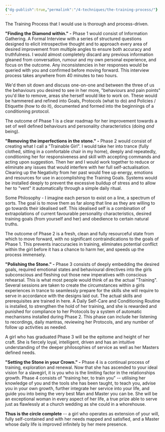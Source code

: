 ```yaml
---
{"dg-publish":true,"permalink":"/4-techniques/the-training-process/"}
---
```



The Training Process that I would use is thorough and process-driven.

**"Finding the Diamond within." -** Phase 1 would consist of Information Gathering. A Formal Interview with a series of structured questions designed to elicit introspective thought and to approach every area of desired improvement from multiple angles to ensure both accuracy and truthfulness. I would almost completely discard any previous information gleaned from conversation, rumour and my own personal experience, and focus on the outcome. Any inconsistencies in her responses would be queried with you and confirmed before moving forward. This interview process takes anywhere from 40 minutes to two hours.

We'd then sit down and discuss one-on-one and between the three of us the behaviours you desired to see in her more, "behaviours and pain points" you'd like to remove, areas she herself would like to work on. These would be hammered and refined into Goals, Protocols (what to do) and Policies / Etiquette (how to do it), documented and formed into the beginnings of a conditioning protocol.

The outcome of Phase 1 is a clear roadmap for her improvement towards a set of well defined behaviours and personality characteristics (doing _and_ being).

**"Removing the imperfections in the stone." -** Phase 2 would consist of creating what I call a "Trainable Girl". I would take her into trance (fully clothed, sitting in a comfortable chair in my home), deeply and repeatedly, conditioning her for responsiveness and skill with accepting commands and acting upon suggestion. Then her and I would work together to reduce or eliminate any issues that would interfere with her full self-actualisation. Clearing up the Negativity from her past would free up energy, emotions and resources for use in accomplishing the Training Goals. Systems would be installed deeply to prevent the excessive buildup of stress and to allow her to "vent" it automatically through a simple daily ritual.

Some Philosophy - I imagine each person to exist on a line, a spectrum of sorts. The goal is to move them as far along that line as they are willing to go towards their idealised self. This idealised self is a combination of extrapolations of current favourable personality characteristics, desired training goals (from yourself and her) and obedience to certain natural truths.

The outcome of Phase 2 is a fresh, clean and fully resourceful state from which to move forward, with no significant contraindications to the goals of Phase 1. This prevents inaccuracies in training, eliminates potential conflict within the girl before it has a chance to harm her, and speeds up the process immensely.

**"Polishing the Stone." -** Phase 3 consists of deeply embedding the desired goals, required emotional states and behavioural directives into the girls subconscious and fleshing out those new imperatives with conscious rehearsal. This is what most people would think of as the actual "Training". Several sessions are taken to create the circumstances within a girls experiences in trance to seamlessly prepare for the skills she will require to serve in accordance with the designs laid out. The actual skills and prerequisites are trained in here. A Daily Self-Care and Conditioning Routine is installed, to strengthen the hold of her training, and she is rewarded and punished for compliance to her Protocols by a system of automatic mechanisms installed during Phase 2. This phase can include her listening to recordings, daily mantras, reviewing her Protocols, and any number of follow up activities as needed.

A girl who has graduated Phase 3 will be the epitome and height of her craft. She is fiercely loyal, intelligent, driven and has an intuitive understanding of the deeper philosophies of service as well as her Masters defined needs.

**"Setting the Stone in your Crown." -** Phase 4 is a continual process of training, exploration and renewal. Now that she has ascended to your ideal vision for a slavegirl, it is you who is the limiting factor in the relationships growth. Phase 4 consists of "training her, to train you" -- utilising her knowledge of you and the tools she has been taught, to teach you, advise you in your own growth, further integrate her service into your life, and guide you into being the very best Man and Master you can be. She will be an exceptional woman in every aspect of her life, a true prize able to serve just as flawlessly at a church wedding as she could in a whorehouse.

**Thus is the circle complete** -- a girl who operates as extension of your will, fully self-contained and with her needs mapped and satisfied, and a Master whose daily life is improved infinitely by her mere presence.
